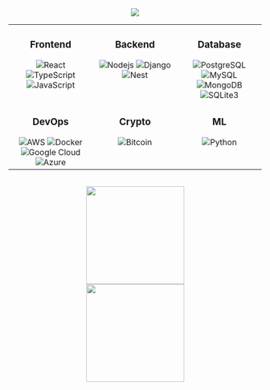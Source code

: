 <div align="center">
<a href="https://linkedin.com/in/heshan-ranasinghe"><img src="https://img.shields.io/badge/linkedin-0077B5.svg?style=for-the-badge&logo=linkedin&logoColor=white"/></a>
</div>

<table><tr><td valign="top" width="33%">

<div align="center">  

### Frontend  

<img alt="React" src="https://img.shields.io/badge/-React-45b8d8?style=flat-square&logo=react&logoColor=white"  />

<img alt="TypeScript" src="https://img.shields.io/badge/-TypeScript-007ACC?style=flat-square&logo=typescript&logoColor=white"  /> 

<img alt="JavaScript" src="https://img.shields.io/badge/-JavaScript-F7DF1E?style=flat-square&logo=javascript&logoColor=black" />


</td><td valign="top" width="33%">


<div align="center"> 

### Backend  

<img alt="Nodejs" src="https://img.shields.io/badge/-Nodejs-43853d?style=flat-square&logo=Node.js&logoColor=white" />

<img alt="Django" src="https://img.shields.io/badge/-Django-092E20?style=flat-square&logo=Django&logoColor=white" />

<img alt="Nest" src="https://img.shields.io/badge/-NestJS-E0234E?style=flat-square&logo=NestJS&logoColor=white" /> 




</div>


</td><td valign="top" width="33%">


<div align="center"> 

### Database  

<img alt="PostgreSQL" src="https://img.shields.io/badge/-PostgreSQL-336791?style=flat-square&logo=PostgreSQL&logoColor=white" />

<img alt="MySQL" src="https://img.shields.io/badge/-MySQL-4479A1?style=flat-square&logo=MySQL&logoColor=white" />

<img alt="MongoDB" src="https://img.shields.io/badge/-Mongo_DB-13aa52?style=flat-square&logo=mongodb&logoColor=white" />

<img alt="SQLite3" src="https://img.shields.io/badge/-SQLite3-003B57?style=flat-square&logo=sqlite&logoColor=white" />



</td>

</tr>

<tr>





<td valign="top" width="33%">

<div align="center"> 


### DevOps  

<img alt="AWS" src="https://img.shields.io/badge/-Amazon_AWS-232F3E?style=flat-square&logo=amazon-aws&logoColor=white" /> 

<img alt="Docker" src="https://img.shields.io/badge/Docker-2496ED?style=flat-square&logo=Docker&logoColor=FFFFFF" />

<img alt="Google Cloud" src="https://img.shields.io/badge/-Google_Cloud-4285F4?style=flat-square&logo=google-cloud&logoColor=white" /> 

<img alt="Azure" src="https://img.shields.io/badge/-Azure-0078D7?style=flat-square&logo=azuredevops-&logoColor=white" />
    


</td>

<td valign="top" width="33%">

<div align="center">  

### Crypto 

<img alt="Bitcoin" src="https://img.shields.io/badge/-Bitcoin-F7931A?style=flat-square&logo=bitcoin&logoColor=white"  />


</td>
<td valign="top" width="33%">

<div align="center">  

### ML 

<img alt="Python" src="https://img.shields.io/badge/-Python-3776AB?style=flat-square&logo=python&logoColor=white"  />


</td></tr></table>  

<br/> 

<div align="center">  

<div width="10%"></div>


<div width="30%"><img  height="195px" src="https://github-readme-stats.vercel.app/api?username=bearcodes870&theme=vue-dark"/></div>

<div width="10%"></div>


<div width="30%"><img  height="195px" src="https://github-readme-stats.vercel.app/api/top-langs/?username=bearcodes870&theme=vue-dark"/> </div>


<div width="10%"></div>





</div>